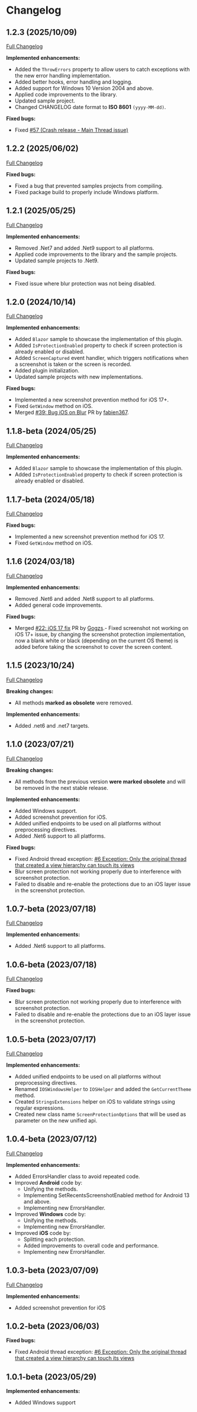 # Changelog

## 1.2.3 (2025/10/09)
[Full Changelog](https://github.com/FabriBertani/Plugin.Maui.ScreenSecurity/compare/v1.2.2...v1.2.3)

**Implemented enhancements:**
- Added the `ThrowErrors` property to allow users to catch exceptions with the new error handling implementation.
- Added better hooks, error handling and logging.
- Added support for Windows 10 Version 2004 and above.
- Applied code improvements to the library.
- Updated sample project.
- Changed CHANGELOG date format to **ISO 8601** `(yyyy-MM-dd)`.

**Fixed bugs:**
- Fixed [#57 (Crash release - Main Thread issue)](https://github.com/FabriBertani/Plugin.Maui.ScreenSecurity/issues/57)

## 1.2.2 (2025/06/02)
[Full Changelog](https://github.com/FabriBertani/Plugin.Maui.ScreenSecurity/compare/v1.2.1...v1.2.2)

**Fixed bugs:**
- Fixed a bug that prevented samples projects from compiling.
- Fixed package build to properly include Windows platform.

## 1.2.1 (2025/05/25)
[Full Changelog](https://github.com/FabriBertani/Plugin.Maui.ScreenSecurity/compare/v1.2.0...v1.2.1)

**Implemented enhancements:**
- Removed .Net7 and added .Net9 support to all platforms.
- Applied code improvements to the library and the sample projects.
- Updated sample projects to .Net9.

**Fixed bugs:**
- Fixed issue where blur protection was not being disabled.

## 1.2.0 (2024/10/14)
[Full Changelog](https://github.com/FabriBertani/Plugin.Maui.ScreenSecurity/compare/v1.1.6...v1.2.0)

**Implemented enhancements:**
- Added `Blazor` sample to showcase the implementation of this plugin.
- Added `IsProtectionEnabled` property to check if screen protection is already enabled or disabled.
- Added `ScreenCaptured` event handler, which triggers notifications when a screenshot is taken or the screen is recorded.
- Added plugin initialization.
- Updated sample projects with new implementations.

**Fixed bugs:**
- Implemented a new screenshot prevention method for iOS 17+.
- Fixed `GetWindow` method on iOS.
- Merged [#39: Bug iOS on Blur](https://github.com/FabriBertani/Plugin.Maui.ScreenSecurity/pull/39) PR by [fabien367](https://github.com/fabien367).

## 1.1.8-beta (2024/05/25)
[Full Changelog](https://github.com/FabriBertani/Plugin.Maui.ScreenSecurity/compare/v1.1.7-beta...v1.1.8-beta)

**Implemented enhancements:**
- Added `Blazor` sample to showcase the implementation of this plugin.
- Added `IsProtectionEnabled` property to check if screen protection is already enabled or disabled.

## 1.1.7-beta (2024/05/18)
[Full Changelog](https://github.com/FabriBertani/Plugin.Maui.ScreenSecurity/compare/v1.1.6...v1.1.7-beta)

**Fixed bugs:**
- Implemented a new screenshot prevention method for iOS 17.
- Fixed `GetWindow` method on iOS.

## 1.1.6 (2024/03/18)
[Full Changelog](https://github.com/FabriBertani/Plugin.Maui.ScreenSecurity/compare/v1.1.5...v1.1.6)

**Implemented enhancements:**
- Removed .Net6 and added .Net8 support to all platforms.
- Added general code improvements.

**Fixed bugs:**
- Merged [#22: iOS 17 fix](https://github.com/FabriBertani/Plugin.Maui.ScreenSecurity/pull/22) PR by [Gogzs](https://github.com/Gogzs).- Fixed screenshot not working on iOS 17+ issue, by changing the screenshot protection implementation, now a blank white or black (depending on the current OS theme) is added before taking the screenshot to cover the screen content.

## 1.1.5 (2023/10/24)
[Full Changelog](https://github.com/FabriBertani/Plugin.Maui.ScreenSecurity/compare/v1.1.0...v1.1.5)

**Breaking changes:**
- All methods **marked as obsolete** were removed.

**Implemented enhancements:**
- Added .net6 and .net7 targets.

## 1.1.0 (2023/07/21)
[Full Changelog](https://github.com/FabriBertani/Plugin.Maui.ScreenSecurity/compare/v1.0.0...v1.1.0)

**Breaking changes:**
- All methods from the previous version **were marked obsolete** and will be removed in the next stable release.

**Implemented enhancements:**
- Added Windows support.
- Added screenshot prevention for iOS.
- Added unified endpoints to be used on all platforms without preprocessing directives.
- Added .Net6 support to all platforms.

**Fixed bugs:**
- Fixed Android thread exception: [#6 Exception: Only the original thread that created a view hierarchy can touch its views](https://github.com/FabriBertani/Plugin.Maui.ScreenSecurity/issues/6)
- Blur screen protection not working properly due to interference with screenshot protection.
- Failed to disable and re-enable the protections due to an iOS layer issue in the screenshot protection.

## 1.0.7-beta (2023/07/18)
[Full Changelog](https://github.com/FabriBertani/Plugin.Maui.ScreenSecurity/compare/v1.0.6-beta...v1.0.7-beta)

**Implemented enhancements:**
- Added .Net6 support to all platforms.

## 1.0.6-beta (2023/07/18)
[Full Changelog](https://github.com/FabriBertani/Plugin.Maui.ScreenSecurity/compare/v1.0.5-beta...v1.0.6-beta)

**Fixed bugs:**
- Blur screen protection not working properly due to interference with screenshot protection.
- Failed to disable and re-enable the protections due to an iOS layer issue in the screenshot protection.

## 1.0.5-beta (2023/07/17)
[Full Changelog](https://github.com/FabriBertani/Plugin.Maui.ScreenSecurity/compare/v1.0.4-beta...v1.0.5-beta)

**Implemented enhancements:**
- Added unified endpoints to be used on all platforms without preprocessing directives.
- Renamed `IOSWindowsHelper` to `IOSHelper` and added the `GetCurrentTheme` method.
- Created `StringsExtensions` helper on iOS to validate strings using regular expressions.
- Created new class name `ScreenProtectionOptions` that will be used as parameter on the new unified api.

## 1.0.4-beta (2023/07/12)
[Full Changelog](https://github.com/FabriBertani/Plugin.Maui.ScreenSecurity/compare/v1.0.3-beta...v1.0.4-beta)

**Implemented enhancements:**
- Added ErrorsHandler class to avoid repeated code.
-  Improved **Android** code by:
    - Unifying the methods.
    - Implementing SetRecentsScreenshotEnabled method for Android 13 and above.
    - Implementing new ErrorsHandler.
- Improved **Windows** code by:
    - Unifying the methods.
    - Implementing new ErrorsHandler.
-  Improved **iOS** code by:
    - Splitting each protection.
    - Added improvements to overall code and performance.
    - Implementing new ErrorsHandler.


## 1.0.3-beta (2023/07/09)
[Full Changelog](https://github.com/FabriBertani/Plugin.Maui.ScreenSecurity/compare/v1.0.0...v1.0.3-beta)

**Implemented enhancements:**
- Added screenshot prevention for iOS

## 1.0.2-beta (2023/06/03)

**Fixed bugs:**
- Fixed Android thread exception: [#6 Exception: Only the original thread that created a view hierarchy can touch its views](https://github.com/FabriBertani/Plugin.Maui.ScreenSecurity/issues/6)

## 1.0.1-beta (2023/05/29)

**Implemented enhancements:**
- Added Windows support